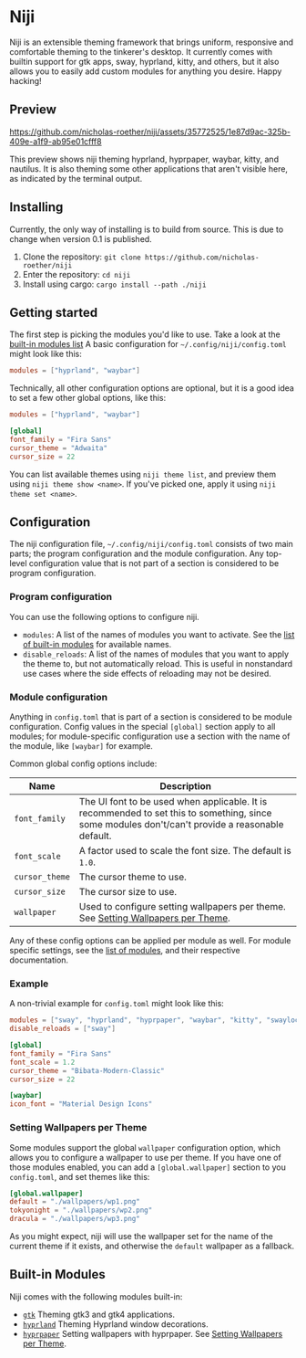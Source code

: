 # Niji

Niji is an extensible theming framework that brings uniform, responsive and comfortable theming
to the tinkerer's desktop. It currently comes with builtin support for gtk apps, sway, hyprland,
kitty, and others, but it also allows you to easily add custom modules for anything you desire.
Happy hacking!

## Preview

https://github.com/nicholas-roether/niji/assets/35772525/1e87d9ac-325b-409e-a1f9-ab95e01cfff8

This preview shows niji theming hyprland, hyprpaper, waybar, kitty, and nautilus. It is also theming
some other applications that aren't visible here, as indicated by the terminal output.

## Installing

Currently, the only way of installing is to build from source. This is due to change when version 0.1 is published.

1. Clone the repository: `git clone https://github.com/nicholas-roether/niji`
2. Enter the repository: `cd niji`
3. Install using cargo: `cargo install --path ./niji`

## Getting started

The first step is picking the modules you'd like to use. Take a look at the [built-in modules list](#built-in-modules)
A basic configuration for `~/.config/niji/config.toml` might look like this:

```toml
modules = ["hyprland", "waybar"]
```

Technically, all other configuration options are optional, but it is a good idea to set
a few other global options, like this:

```toml
modules = ["hyprland", "waybar"]

[global]
font_family = "Fira Sans"
cursor_theme = "Adwaita"
cursor_size = 22
```

You can list available themes using `niji theme list`, and preview them using `niji theme show <name>`.
If you've picked one, apply it using `niji theme set <name>`.

## Configuration

The niji configuration file, `~/.config/niji/config.toml` consists of two main parts; the program configuration and the module configuration.
Any top-level configuration value that is not part of a section is considered to be program configuration.

### Program configuration

You can use the following options to configure niji.

- `modules`: A list of the names of modules you want to activate. See the [list of built-in modules](#built-in-modules) for available names.
- `disable_reloads`: A list of the names of modules that you want to apply the theme to, but not automatically reload. This is
  useful in nonstandard use cases where the side effects of reloading may not be desired.

### Module configuration

Anything in `config.toml` that is part of a section is considered to be module configuration. Config values in the special
`[global]` section apply to all modules; for module-specific configuration use a section with the name of the module, like
`[waybar]` for example.

Common global config options include:

| Name           | Description                                                                                                                                      |
| -------------- | ------------------------------------------------------------------------------------------------------------------------------------------------ |
| `font_family`  | The UI font to be used when applicable. It is recommended to set this to something, since some modules don't/can't provide a reasonable default. |
| `font_scale`   | A factor used to scale the font size. The default is `1.0`.                                                                                      |
| `cursor_theme` | The cursor theme to use.                                                                                                                         |
| `cursor_size`  | The cursor size to use.                                                                                                                          |
| `wallpaper`    | Used to configure setting wallpapers per theme. See [Setting Wallpapers per Theme](#setting-wallpapers-per-theme).                               |

Any of these config options can be applied per module as well. For module specific settings, see the [list of modules](#built-in-modules), and their respective
documentation.

### Example

A non-trivial example for `config.toml` might look like this:

```toml
modules = ["sway", "hyprland", "hyprpaper", "waybar", "kitty", "swaylock"]
disable_reloads = ["sway"]

[global]
font_family = "Fira Sans"
font_scale = 1.2
cursor_theme = "Bibata-Modern-Classic"
cursor_size = 22

[waybar]
icon_font = "Material Design Icons"
```

### Setting Wallpapers per Theme

Some modules support the global `wallpaper` configuration option, which allows you to configure a wallpaper to use per theme.
If you have one of those modules enabled, you can add a `[global.wallpaper]` section to you `config.toml`, and set themes like this:

```toml
[global.wallpaper]
default = "./wallpapers/wp1.png"
tokyonight = "./wallpapers/wp2.png"
dracula = "./wallpapers/wp3.png"
```

As you might expect, niji will use the wallpaper set for the name of the current theme if it exists, and otherwise the `default`
wallpaper as a fallback.

## Built-in Modules

Niji comes with the following modules built-in:

- [`gtk`](modules/gtk/README.md) Theming gtk3 and gtk4 applications.
- [`hyprland`](modules/hyprland/README.md) Theming Hyprland window decorations.
- [`hyprpaper`](modules/hyprland/README.md) Setting wallpapers with hyprpaper. See [Setting Wallpapers per Theme](#setting-wallpapers-per-theme).
